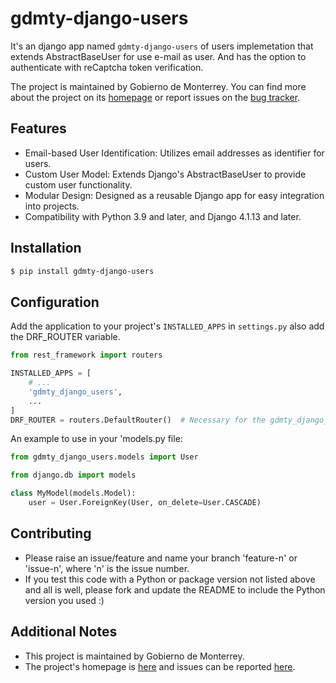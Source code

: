 # gdmty-django-users

It's an django app named `gdmty-django-users` of users implemetation that extends AbstractBaseUser for use e-mail as user. And has the option to authenticate with reCaptcha token verification.

The project is maintained by Gobierno de Monterrey. You can find more about the project on
its [homepage](https://github.com/gobiernodigitalmonterrey/gdmty-django-users) or report issues on
the [bug tracker](https://github.com/gobiernodigitalmonterrey/gdmty-django-users/issues).

## Features

- Email-based User Identification: Utilizes email addresses as identifier for users.
- Custom User Model: Extends Django's AbstractBaseUser to provide custom user functionality.
- Modular Design: Designed as a reusable Django app for easy integration into projects.
- Compatibility with Python 3.9 and later, and Django 4.1.13 and later.


## Installation

```bash
$ pip install gdmty-django-users
```

## Configuration

Add the application to your project's `INSTALLED_APPS` in `settings.py` also add the DRF_ROUTER variable.

```python
from rest_framework import routers

INSTALLED_APPS = [
    # ...
    'gdmty_django_users',
    ...
]
DRF_ROUTER = routers.DefaultRouter()  # Necessary for the gdmty_django_users package

```

An example to use in your 'models.py file:

```python 
from gdmty_django_users.models import User

from django.db import models

class MyModel(models.Model):
    user = User.ForeignKey(User, on_delete=User.CASCADE)
```

## Contributing

* Please raise an issue/feature and name your branch 'feature-n' or 'issue-n', where 'n' is the issue number.
* If you test this code with a Python or package version not listed above and all is well, please fork and update the README to
  include the Python version you used :)

## Additional Notes

* This project is maintained by Gobierno de Monterrey.
* The project's homepage is [here](https://github.com/gobiernodigitalmonterrey/gdmty-django-users) and issues can be
  reported [here](https://github.com/gobiernodigitalmonterrey/gdmty-django-users/issues).

